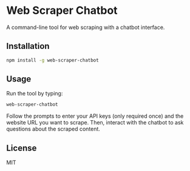 

# Web Scraper Chatbot

A command-line tool for web scraping with a chatbot interface.

## Installation

```bash
npm install -g web-scraper-chatbot
```

## Usage

Run the tool by typing:

```bash
web-scraper-chatbot
```

Follow the prompts to enter your API keys (only required once) and the website URL you want to scrape. Then, interact with the chatbot to ask questions about the scraped content.

## License

MIT
